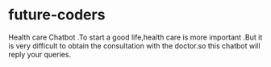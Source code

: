 # future-coders
Health care Chatbot .To start a good life,health care is more important .But it is very difficult to obtain the consultation with the doctor.so this chatbot will reply your queries. 
